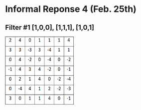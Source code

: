 # Informal Reponse 4 (Feb. 25th) 

## Filter #1 [1,0,0], [1,1,1], [1,0,1]
<img src="Filter1.png" width="220" height="220">



 
